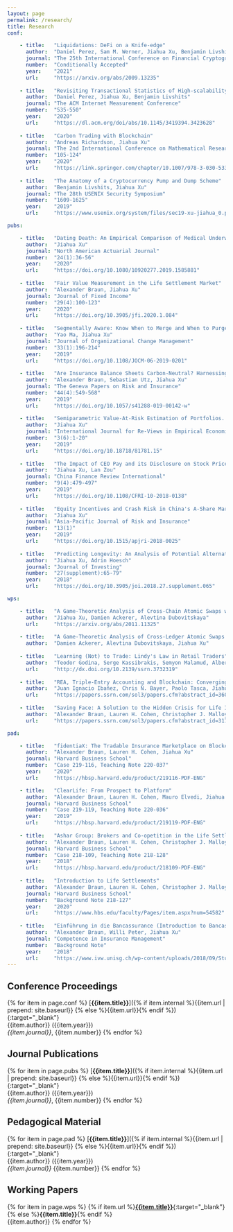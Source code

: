 ```yaml
---
layout: page
permalink: /research/
title: Research
conf:

    - title:   "Liquidations: DeFi on a Knife-edge"
      author:  "Daniel Perez, Sam M. Werner, Jiahua Xu, Benjamin Livshits"
      journal: "The 25th International Conference on Financial Cryptography and Data Security"
      number:  "Conditionally Accepted"
      year:    "2021"
      url:     "https://arxiv.org/abs/2009.13235"
      
    - title:   "Revisiting Transactional Statistics of High-scalability Blockchains"
      author:  "Daniel Perez, Jiahua Xu, Benjamin Livshits"
      journal: "The ACM Internet Measurement Conference"
      number:  "535-550"
      year:    "2020"
      url:     "https://dl.acm.org/doi/abs/10.1145/3419394.3423628"
    
    - title:   "Carbon Trading with Blockchain"
      author:  "Andreas Richardson, Jiahua Xu"
      journal: "The 2nd International Conference on Mathematical Research for Blockchain Economy"
      number:  "105-124"
      year:    "2020"
      url:     "https://link.springer.com/chapter/10.1007/978-3-030-53356-4_7"
    
    - title:   "The Anatomy of a Cryptocurrency Pump and Dump Scheme"
      author:  "Benjamin Livshits, Jiahua Xu"
      journal: "The 28th USENIX Security Symposium"
      number:  "1609-1625"
      year:    "2019"
      url:     "https://www.usenix.org/system/files/sec19-xu-jiahua_0.pdf"

pubs:

    - title:   "Dating Death: An Empirical Comparison of Medical Underwriters in the U.S. Life Settlements Market"
      author:  "Jiahua Xu"
      journal: "North American Actuarial Journal"
      number:  "24(1):36-56"
      year:    "2020"
      url:     "https://doi.org/10.1080/10920277.2019.1585881"
    
    - title:   "Fair Value Measurement in the Life Settlement Market"
      author:  "Alexander Braun, Jiahua Xu"
      journal: "Journal of Fixed Income"
      number:  "29(4):100-123"
      year:    "2020"
      url:     "https://doi.org/10.3905/jfi.2020.1.084"
    
    - title:   "Segmentally Aware: Know When to Merge and When to Purge"
      author:  "Yao Ma, Jiahua Xu"
      journal: "Journal of Organizational Change Management"
      number:  "33(1):196-214"
      year:    "2019"
      url:     "https://doi.org/10.1108/JOCM-06-2019-0201"
    
    - title:   "Are Insurance Balance Sheets Carbon-Neutral? Harnessing Asset Pricing for Climate-Change Policy"
      author:  "Alexander Braun, Sebastian Utz, Jiahua Xu"
      journal: "The Geneva Papers on Risk and Insurance"
      number:  "44(4):549-568"
      year:    "2019"
      url:     "https://doi.org/10.1057/s41288-019-00142-w"
    
    - title:   "Semiparametric Value-At-Risk Estimation of Portfolios. A replication study of Dias (Journal of Banking & Finance, 2014)"
      author:  "Jiahua Xu"
      journal: "International Journal for Re-Views in Empirical Economics"
      number:  "3(6):1-20"
      year:    "2019"
      url:     "https://doi.org/10.18718/81781.15"
    
    - title:   "The Impact of CEO Pay and its Disclosure on Stock Price Crash Risk: Evidence from China"
      author:  "Jiahua Xu, Lan Zou"
      journal: "China Finance Review International"
      number:  "9(4):479-497"
      year:    "2019"
      url:     "https://doi.org/10.1108/CFRI-10-2018-0138"
    
    - title:   "Equity Incentives and Crash Risk in China's A-Share Market"
      author:  "Jiahua Xu"
      journal: "Asia-Pacific Journal of Risk and Insurance"
      number:  "13(1)"
      year:    "2019"
      url:     "https://doi.org/10.1515/apjri-2018-0025"
    
    - title:   "Predicting Longevity: An Analysis of Potential Alternatives to Life Expectancy Reports"
      author:  "Jiahua Xu, Adrin Hoesch"
      journal: "Journal of Investing"
      number:  "27(supplement):65-79"
      year:    "2018"
      url:     "https://doi.org/10.3905/joi.2018.27.supplement.065"

wps:

    - title:   "A Game-Theoretic Analysis of Cross-Chain Atomic Swaps with HTLCs"
      author:  "Jiahua Xu, Damien Ackerer, Alevtina Dubovitskaya"
      url:     "https://arxiv.org/abs/2011.11325"
    
    - title:   "A Game-Theoretic Analysis of Cross-Ledger Atomic Swaps with Packetized Payments"
      author:  "Damien Ackerer, Alevtina Dubovitskaya, Jiahua Xu"
    
    - title:   "Learning (Not) to Trade: Lindy's Law in Retail Traders"
      author:  "Teodor Godina, Serge Kassibrakis, Semyon Malamud, Alberto Teguia, Jiahua Xu"
      url:     "http://dx.doi.org/10.2139/ssrn.3732319"
    
    - title:   "REA, Triple-Entry Accounting and Blockchain: Converging Paths to Shared Ledger Systems"
      author:  "Juan Ignacio Ibañez, Chris N. Bayer, Paolo Tasca, Jiahua Xu"
      url:     "https://papers.ssrn.com/sol3/papers.cfm?abstract_id=3602207"
    
    - title:   "Saving Face: A Solution to the Hidden Crisis for Life Insurance Policyholders"
      author:  "Alexander Braun, Lauren H. Cohen, Christopher J. Malloy, Jiahua Xu"
      url:     "https://papers.ssrn.com/sol3/papers.cfm?abstract_id=3179334"

pad:

    - title:   "fidentiaX: The Tradable Insurance Marketplace on Blockchain"
      author:  "Alexander Braun, Lauren H. Cohen, Jiahua Xu"
      journal: "Harvard Business School"
      number:  "Case 219-116, Teaching Note 220-037"
      year:    "2020"
      url:     "https://hbsp.harvard.edu/product/219116-PDF-ENG" 

    - title:   "ClearLife: From Prospect to Platform"
      author:  "Alexander Braun, Lauren H. Cohen, Mauro Elvedi, Jiahua Xu"
      journal: "Harvard Business School"
      number:  "Case 219-119, Teaching Note 220-036"
      year:    "2019"
      url:     "https://hbsp.harvard.edu/product/219119-PDF-ENG" 
    
    - title:   "Ashar Group: Brokers and Co-opetition in the Life Settlement Industry"
      author:  "Alexander Braun, Lauren H. Cohen, Christopher J. Malloy, Jiahua Xu"
      journal: "Harvard Business School"
      number:  "Case 218-109, Teaching Note 218-128"
      year:    "2018"
      url:     "https://hbsp.harvard.edu/product/218109-PDF-ENG" 
    
    - title:   "Introduction to Life Settlements"
      author:  "Alexander Braun, Lauren H. Cohen, Christopher J. Malloy, Jiahua Xu"
      journal: "Harvard Business School"
      number:  "Background Note 218-127"
      year:    "2020"
      url:     "https://www.hbs.edu/faculty/Pages/item.aspx?num=54582" 
    
    - title:   "Einführung in die Bancassurance (Introduction to Bancassurance)"
      author:  "Alexander Braun, Willi Peter, Jiahua Xu"
      journal: "Competence in Insurance Management"
      number:  "Background Note"
      year:    "2018"
      url:     "https://www.ivw.unisg.ch/wp-content/uploads/2018/09/Studie-Bancassurance_2018.pdf" 
---
```


## Conference Proceedings

{% for item in page.conf %}
[**{{item.title}}**]({% if item.internal %}{{item.url | prepend: site.baseurl}}
{% else %}{{item.url}}{% endif %}){:target="_blank"}
<br />
{{item.author}} ({{item.year}})<br />
*{{item.journal}}*, {{item.number}}
{% endfor %}

## Journal Publications

{% for item in page.pubs %}
[**{{item.title}}**]({% if item.internal %}{{item.url | prepend: site.baseurl}}
{% else %}{{item.url}}{% endif %}){:target="_blank"}
<br />
{{item.author}} ({{item.year}})<br />
*{{item.journal}}*, {{item.number}}
{% endfor %}

## Pedagogical Material

{% for item in page.pad %}
[**{{item.title}}**]({% if item.internal %}{{item.url | prepend: site.baseurl}}
{% else %}{{item.url}}{% endif %}){:target="_blank"}
<br />
{{item.author}} ({{item.year}})<br />
*{{item.journal}}* {{item.number}}
{% endfor %}

## Working Papers

{% for item in page.wps %}
{% if item.url %}[**{{item.title}}**]({{item.url}}){:target="_blank"}{% else %}**{{item.title}}**{% endif %}<br />
{{item.author}}
{% endfor %}
